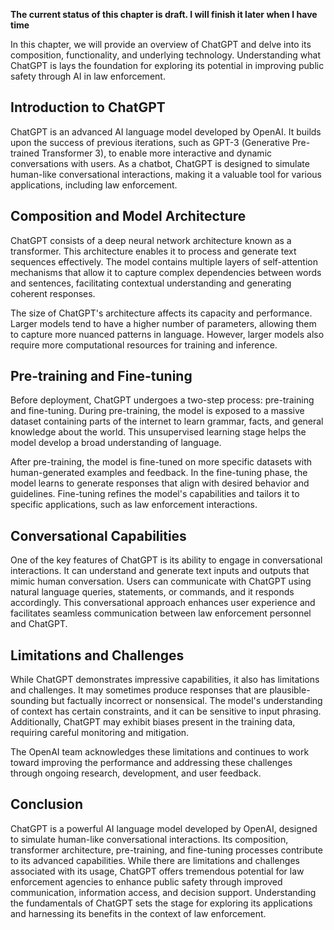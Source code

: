 **The current status of this chapter is draft. I will finish it later when I have time**

In this chapter, we will provide an overview of ChatGPT and delve into its composition, functionality, and underlying technology. Understanding what ChatGPT is lays the foundation for exploring its potential in improving public safety through AI in law enforcement.

Introduction to ChatGPT
-----------------------

ChatGPT is an advanced AI language model developed by OpenAI. It builds upon the success of previous iterations, such as GPT-3 (Generative Pre-trained Transformer 3), to enable more interactive and dynamic conversations with users. As a chatbot, ChatGPT is designed to simulate human-like conversational interactions, making it a valuable tool for various applications, including law enforcement.

Composition and Model Architecture
----------------------------------

ChatGPT consists of a deep neural network architecture known as a transformer. This architecture enables it to process and generate text sequences effectively. The model contains multiple layers of self-attention mechanisms that allow it to capture complex dependencies between words and sentences, facilitating contextual understanding and generating coherent responses.

The size of ChatGPT's architecture affects its capacity and performance. Larger models tend to have a higher number of parameters, allowing them to capture more nuanced patterns in language. However, larger models also require more computational resources for training and inference.

Pre-training and Fine-tuning
----------------------------

Before deployment, ChatGPT undergoes a two-step process: pre-training and fine-tuning. During pre-training, the model is exposed to a massive dataset containing parts of the internet to learn grammar, facts, and general knowledge about the world. This unsupervised learning stage helps the model develop a broad understanding of language.

After pre-training, the model is fine-tuned on more specific datasets with human-generated examples and feedback. In the fine-tuning phase, the model learns to generate responses that align with desired behavior and guidelines. Fine-tuning refines the model's capabilities and tailors it to specific applications, such as law enforcement interactions.

Conversational Capabilities
---------------------------

One of the key features of ChatGPT is its ability to engage in conversational interactions. It can understand and generate text inputs and outputs that mimic human conversation. Users can communicate with ChatGPT using natural language queries, statements, or commands, and it responds accordingly. This conversational approach enhances user experience and facilitates seamless communication between law enforcement personnel and ChatGPT.

Limitations and Challenges
--------------------------

While ChatGPT demonstrates impressive capabilities, it also has limitations and challenges. It may sometimes produce responses that are plausible-sounding but factually incorrect or nonsensical. The model's understanding of context has certain constraints, and it can be sensitive to input phrasing. Additionally, ChatGPT may exhibit biases present in the training data, requiring careful monitoring and mitigation.

The OpenAI team acknowledges these limitations and continues to work toward improving the performance and addressing these challenges through ongoing research, development, and user feedback.

Conclusion
----------

ChatGPT is a powerful AI language model developed by OpenAI, designed to simulate human-like conversational interactions. Its composition, transformer architecture, pre-training, and fine-tuning processes contribute to its advanced capabilities. While there are limitations and challenges associated with its usage, ChatGPT offers tremendous potential for law enforcement agencies to enhance public safety through improved communication, information access, and decision support. Understanding the fundamentals of ChatGPT sets the stage for exploring its applications and harnessing its benefits in the context of law enforcement.
